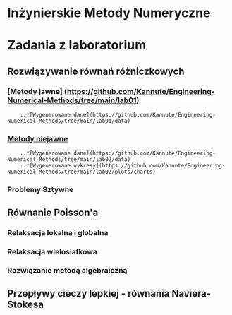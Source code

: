 # Inżynierskie Metody Numeryczne
# Zadania z laboratorium

## Rozwiązywanie równań różniczkowych

### [Metody jawne] (https://github.com/Kannute/Engineering-Numerical-Methods/tree/main/lab01)
        ..*[Wygenerowane dane](https://github.com/Kannute/Engineering-Numerical-Methods/tree/main/lab01/data)

### [Metody niejawne](https://github.com/Kannute/Engineering-Numerical-Methods/tree/main/lab02)
        ..*[Wygenerowane dane](https://github.com/Kannute/Engineering-Numerical-Methods/tree/main/lab02/data)
        ..*[Wygenerowane wykresy](https://github.com/Kannute/Engineering-Numerical-Methods/tree/main/lab02/plots/charts)
### Problemy Sztywne

## Równanie Poisson'a 

### Relaksacja lokalna i globalna

### Relaksacja wielosiatkowa

### Rozwiązanie metodą algebraiczną

## Przepływy cieczy lepkiej - równania Naviera-Stokesa
